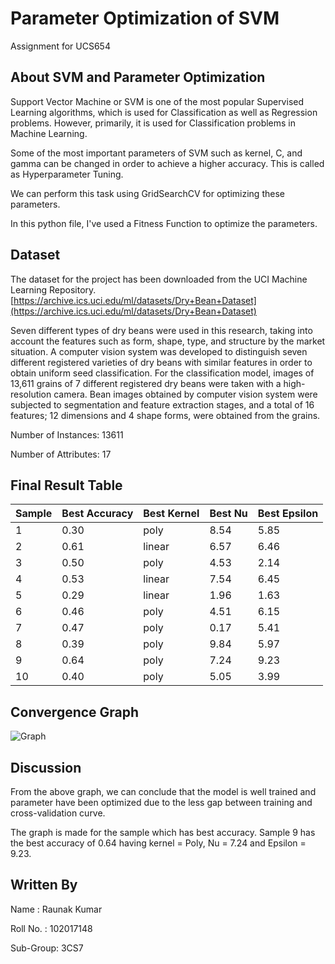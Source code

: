 # Parameter Optimization of SVM
Assignment for UCS654

## About SVM and Parameter Optimization

Support Vector Machine or SVM is one of the most popular Supervised Learning algorithms, which is used for Classification as well as Regression problems. However, primarily, it is used for Classification problems in Machine Learning.

Some of the most important parameters of SVM such as kernel, C, and gamma can be changed in order to achieve a higher accuracy. This is called as Hyperparameter Tuning. 

We can perform this task using GridSearchCV for optimizing these parameters.

In this python file, I've used a Fitness Function to optimize the parameters.

## Dataset

The dataset for the project has been downloaded from the UCI Machine Learning Repository.
[https://archive.ics.uci.edu/ml/datasets/Dry+Bean+Dataset](https://archive.ics.uci.edu/ml/datasets/Dry+Bean+Dataset)

Seven different types of dry beans were used in this research, taking into account the features such as form, shape, type, and structure by the market situation. A computer vision system was developed to distinguish seven different registered varieties of dry beans with similar features in order to obtain uniform seed classification. For the classification model, images of 13,611 grains of 7 different registered dry beans were taken with a high-resolution camera. Bean images obtained by computer vision system were subjected to segmentation and feature extraction stages, and a total of 16 features; 12 dimensions and 4 shape forms, were obtained from the grains.


Number of Instances: 13611

Number of Attributes: 17

## Final Result Table

| Sample  | Best Accuracy | Best Kernel | Best Nu | Best Epsilon |
| -----   | ------------- | ----------- | ------- | ------------ |
| 1	| 0.30	| poly	  | 8.54	| 5.85 |
| 2	| 0.61	| linear	| 6.57	| 6.46 |
| 3	| 0.50	| poly	  | 4.53	| 2.14 |
| 4	| 0.53	| linear	| 7.54	| 6.45 |
| 5	| 0.29	| linear	| 1.96	| 1.63 |
|	6	| 0.46	| poly	  | 4.51	| 6.15 |
| 7	| 0.47	| poly	  | 0.17	| 5.41 |
|	8	| 0.39	| poly	  | 9.84	| 5.97 |
|	9	| 0.64	| poly	  | 7.24	| 9.23 |
|	10| 0.40	| poly	  | 5.05	| 3.99 |

## Convergence Graph
![Graph](https://user-images.githubusercontent.com/73169853/233138068-d4821a97-a21b-485c-8459-2172570d2cc0.png)

## Discussion
From the above graph, we can conclude that the model is well trained and parameter have been optimized due to the less gap between training and cross-validation curve.

The graph is made for the sample which has best accuracy. Sample 9 has the best accuracy of 0.64 having kernel = Poly, Nu = 7.24 and Epsilon = 9.23.

## Written By
Name : Raunak Kumar
  
Roll No. : 102017148

Sub-Group: 3CS7
